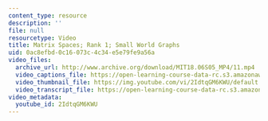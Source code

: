 ```yaml
---
content_type: resource
description: ''
file: null
resourcetype: Video
title: Matrix Spaces; Rank 1; Small World Graphs
uid: 0ac8efbd-0c16-073c-4c34-e5e79fe9a56a
video_files:
  archive_url: http://www.archive.org/download/MIT18.06S05_MP4/11.mp4
  video_captions_file: https://open-learning-course-data-rc.s3.amazonaws.com/18-06sc-linear-algebra-fall-2011/dfc6aac360a75d7ab0e8e5354106fec0_2IdtqGM6KWU.vtt
  video_thumbnail_file: https://img.youtube.com/vi/2IdtqGM6KWU/default.jpg
  video_transcript_file: https://open-learning-course-data-rc.s3.amazonaws.com/18-06sc-linear-algebra-fall-2011/0165be6d5715e8b1d4b77bef22e614d5_2IdtqGM6KWU.pdf
video_metadata:
  youtube_id: 2IdtqGM6KWU
---
```

